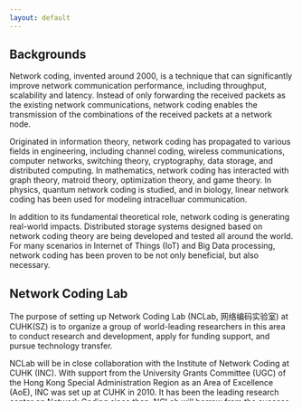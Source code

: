 ```yaml
---
layout: default
---
```


## Backgrounds

Network coding, invented around 2000, is a technique that can significantly improve network communication performance, including throughput, scalability and latency. Instead of only forwarding the received packets as the existing network communications, network coding enables the transmission of the combinations of the received packets at a network node.

Originated in information theory, network coding has propagated to various fields in engineering, including channel coding, wireless communications, computer networks, switching theory, cryptography, data storage, and distributed computing. In mathematics, network coding has interacted with graph theory, matroid theory, optimization theory, and game theory. In physics, quantum network coding is studied, and in biology, linear network coding has been used for modeling intracelluar communication.

In addition to its fundamental theoretical role, network coding is generating real-world impacts. Distributed storage systems designed based on network coding theory are being developed and tested all around the world. For many scenarios in Internet of Things (IoT) and Big Data processing, network coding has been proven to be not only beneficial, but also necessary.  

## Network Coding Lab

The purpose of setting up Network Coding Lab (NCLab, 网络编码实验室) at CUHK(SZ) is to organize a group of world-leading researchers in this area to conduct research and development, apply for funding support, and pursue technology transfer.

NCLab will be in close collaboration with the Institute of Network Coding at CUHK (INC). With support from the University Grants Committee (UGC) of the Hong Kong Special Administration Region as an Area of Excellence (AoE), INC was set up at CUHK in 2010. It has been the leading research center on Network Coding since then. NCLab will borrow from the success experience of INC to build up its research and development team.
